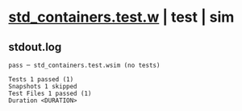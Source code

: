 # [std_containers.test.w](../../../../../examples/tests/valid/std_containers.test.w) | test | sim

## stdout.log
```log
pass ─ std_containers.test.wsim (no tests)

Tests 1 passed (1)
Snapshots 1 skipped
Test Files 1 passed (1)
Duration <DURATION>
```

